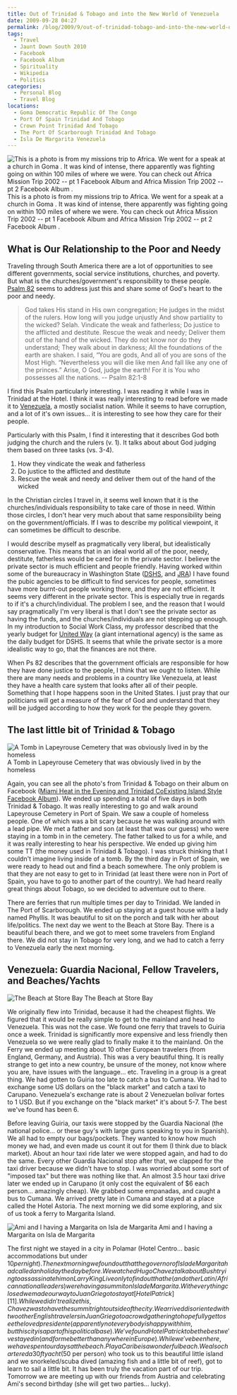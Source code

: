```yaml
---
title: Out of Trinidad & Tobago and into the New World of Venezuela
date: 2009-09-28 04:27
permalink: /blog/2009/9/out-of-trinidad-tobago-and-into-the-new-world-of-venezuela
tags:
  - Travel
  - Jaunt Down South 2010
  - Facebook
  - Facebook Album
  - Spirituality
  - Wikipedia
  - Politics
categories:
  - Personal Blog
  - Travel Blog
locations: 
  - Goma Democratic Republic Of The Congo
  - Port Of Spain Trinidad And Tobago
  - Crown Point Trinidad And Tobago
  - The Port Of Scarborough Trinidad And Tobago
  - Isla De Margarita Venezuela
---
```


![ This is a photo is from my missions trip to Africa. We went for a speak at a church in  Goma . It was kind of intense, there apparently was fighting going on within 100 miles of where we were. You can check out  Africa Mission Trip 2002 -- pt 1 Facebook Album  and  Africa Mission Trip 2002 -- pt 2 Facebook Album . ][1] This is a photo is from my missions trip to Africa. We went for a speak at a church in Goma . It was kind of intense, there apparently was fighting going on within 100 miles of where we were. You can check out Africa Mission Trip 2002 -- pt 1 Facebook Album  and Africa Mission Trip 2002 -- pt 2 Facebook Album . 

   [1]: /assets/media/goma-congo-kids-mission-trip-poverty.jpg

## What is Our Relationship to the Poor and Needy

Traveling through South America there are a lot of opportunities to see different governments, social service institutions, churches, and poverty. But what is the churches/government's responsibility to these people. [Psalm 82][2] seems to address just this and share some of God's heart to the poor and needy.

   [2]: http://www.biblegateway.com/passage/?search=ps%2082&version=NASB

> God takes His stand in His own congregation; He judges in the midst of the rulers. How long will you judge unjustly And show partiality to the wicked? Selah.
> Vindicate the weak and fatherless; Do justice to the afflicted and destitute. Rescue the weak and needy; Deliver them out of the hand of the wicked. They do not know nor do they understand; They walk about in darkness; All the foundations of the earth are shaken. I said, “You are gods, And all of you are sons of the Most High. “Nevertheless you will die like men And fall like any one of the princes.” Arise, O God, judge the earth! For it is You who possesses all the nations.
> -- Psalm 82:1-8 

I find this Psalm particularly interesting. I was reading it while I was in Trinidad at the Hotel. I think it was really interesting to read before we made it to [Venezuela][3], a mostly socialist nation. While it seems to have corruption, and a lot of it's own issues… it is interesting to see how they care for their people.

   [3]: http://en.wikipedia.org/wiki/Venezuela

Particularly with this Psalm, I find it interesting that it describes God both judging the church and the rulers (v. 1). It talks about about God judging them based on three tasks (vs. 3-4).

  1. How they vindicate the weak and fatherless
  2. Do justice to the afflicted and destitute
  3. Rescue the weak and needy and deliver them out of the hand of the wicked

In the Christian circles I travel in, it seems well known that it is the churches/individuals responsibility to take care of those in need. Within those circles, I don't hear very much about that same responsibility being on the government/officials. If I was to describe my political viewpoint, it can sometimes be difficult to describe.

I would describe myself as pragmatically very liberal, but idealistically conservative. This means that in an ideal world all of the poor, needy, destitute, fatherless would be cared for in the private sector. I believe the private sector is much efficient and people friendly. Having worked within some of the bureaucracy in Washington State ([DSHS][4], and [JRA][5]) I have found the pubic agencies to be difficult to find services for people, sometimes have more burnt-out people working there, and they are not efficient. It seems very different in the private sector. This is especially true in regards to if it's a church/individual. The problem I see, and the reason that I would say pragmatically I'm very liberal is that I don't see the private sector as having the funds, and the churches/individuals are not stepping up enough. In my introduction to Social Work Class, my professor described that the yearly budget for [United Way][6] (a giant international agency) is the same as the daily budget for DSHS. It seems that while the private sector is a more idealistic way to go, that the finances are not there.

   [4]: http://www.dshs.wa.gov/
   [5]: http://www.dshs.wa.gov/jra/
   [6]: http://www.liveunited.org/

When Ps 82 describes that the government officials are responsible for how they have done justice to the people, I think that we ought to listen. While there are many needs and problems in a country like Venezuela, at least they have a health care system that looks after all of their people. Something that I hope happens soon in the United States. I just pray that our politicians will get a measure of the fear of God and understand that they will be judged according to how they work for the people they govern.

## The last little bit of Trinidad & Tobago

![ A Tomb in Lapeyrouse Cemetery that was obviously lived in by the homeless ][7] A Tomb in Lapeyrouse Cemetery that was obviously lived in by the homeless 

   [7]: /assets/media/tomb-lapeyrouse-cemetery-homeless.jpg

Again, you can see all the photo's from Trinidad & Tobago on their album on Facebook ([Miami Heat in the Evening and Trinidad CoExisting Island Style Facebook Album][8]). We ended up spending a total of five days in both Trinidad & Tobago. It was really interesting to go and walk around Lapeyrouse Cemetery in Port of Spain. We saw a couple of homeless people. One of which was a bit scary because he was walking around with a lead pipe. We met a father and son (at least that was our guess) who were staying in a tomb in in the cemetery. The father talked to us for a while, and it was really interesting to hear his perspective. We ended up giving him some TT (the money used in Trinidad & Tobago). I was struck thinking that I couldn't imagine living inside of a tomb. By the third day in Port of Spain, we were ready to head out and find a beach somewhere. The only problem is that they are not easy to get to in Trinidad (at least there were non in Port of Spain, you have to go to another part of the country). We had heard really great things about Tobago, so we decided to adventure out to there.

   [8]: https://www.facebook.com/media/set/?set=a.524870059476.2042340.44504407&type=1&l=aeab88d4ed

There are ferries that run multiple times per day to Trinidad. We landed in The Port of Scarborough. We ended up staying at a guest house with a lady named Phyllis. It was beautiful to sit on the porch and talk with her about life/politics. The next day we went to the Beach at Store Bay. There is a beautiful beach there, and we got to meet some travelers from England there. We did not stay in Tobago for very long, and we had to catch a ferry to Venezuela early the next morning.  


## Venezuela: Guardia Nacional, Fellow Travelers, and Beaches/Yachts

![ The Beach at Store Bay ][9] The Beach at Store Bay 

   [9]: /assets/media/photo-beach-store-bay.jpg

We originally flew into Trinidad, because it had the cheapest flights. We figured that it would be really simple to get to the mainland and head to Venezuela. This was not the case. We found one ferry that travels to Guiria once a week. Trinidad is significantly more expensive and less friendly then Venezuela so we were really glad to finally make it to the mainland. On the Ferry we ended up meeting about 10 other European travelers (from England, Germany, and Austria). This was a very beautiful thing. It is really strange to get into a new country, be unsure of the money, not know where you are, have issues with the language… etc. Traveling in a group is a great thing. We had gotten to Guiria too late to catch a bus to Cumana. We had to exchange some US dollars on the "black market" and catch a taxi to Carupano. Venezuela's exchange rate is about 2 Venezuelan bolivar fortes to 1 USD. But if you exchange on the "black market" it's about 5-7. The best we've found has been 6.

Before leaving Guiria, our taxis were stopped by the Guardia Nacional (the national police… or these guy's with large guns speaking to you in Spanish). We all had to empty our bags/pockets. They wanted to know how much money we had, and even made us count it out for them (I think due to black market). About an hour taxi ride later we were stopped again, and had to do the same. Every other Guardia Nacional stop after that, we clapped for the taxi driver because we didn't have to stop. I was worried about some sort of "imposed tax" but there was nothing like that. An almost 3.5 hour taxi drive later we ended up in Carupano (it only cost the equivalent of $6 each person… amazingly cheap). We grabbed some empanadas, and caught a bus to Cumana. We arrived pretty late in Cumana and stayed at a place called the Hotel Astoria. The next morning we did some exploring, and six of us took a ferry to Margarita Island.

![Ami and I having a Margarita on Isla de Margarita][10] Ami and I having a Margarita on Isla de Margarita 

   [10]: /assets/media/venezuela-isla-de-margarita.JPG

The first night we stayed in a city in Polamar (Hotel Centro... basic accommodations but under $10 per night). The next morning we found out that the governor of Isla de Margarita had called an holiday the day before. We watched Hugo Chavez talk about Bush trying to assassinate him on Larry King Live only to find out that he (and other Latin/African national leaders) were having a summit on Isla de Margarita. With everything closed we made our way to Juan Griego to stay at [Hotel Patrick][11]. While we didn't realize this, Chavez was to have the summit right outside of the city. We arrived disoriented with two other English travelers in Juan Griego to a crowd gathering to hopefully get to see the loved presidente (apparently not everybody is happy with him, but this city is a part of his political base). We've found Hotel Patrick to be the best we've stayed in (and for me better than anywhere in Europe). While we've been here, we have spent our days at the beach. Playa Caribe is a wonderful beach. We also chartered a 30 ft yacht ($50 per person) who took us to this beautiful little island and we snorkeled/scuba dived (amazing fish and a little bit of reef), got to learn to sail a little bit. It has been truly the vacation part of our trip. Tomorrow we are meeting up with our friends from Austria and celebrating Ami's second birthday (she will get two parties... lucky).

   [11]: http://hotelpatrick.com/
